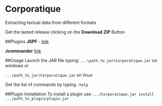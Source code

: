 Corporatique
====================

Extracting textual data from different formats

Get the lasted release clicking on the **Download ZIP** Button

##Plugins
**JSPF** - [link](http://code.google.com/p/jspf/)

**Jcommander** [link](http://jcommander.org/)

##Usage
Launch the JAR file typing:
`...\path_to_jar\Corporatique.jar` on windows or

`.../path_to_jar/Corporatique.jar` on linux

Get the list of commands by typing `-help`

##Plugin Installation
To install a plugin use 
`.../Corporatique.jar install .../path_to_plugin/plugin.jar`
